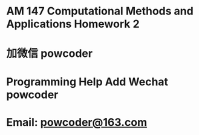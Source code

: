 # AM 147 Computational Methods and Applications Homework 2
# 加微信 powcoder

# Programming Help Add Wechat powcoder

# Email: powcoder@163.com

